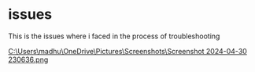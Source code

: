# issues
This is the issues where i faced in the process of troubleshooting

[C:\Users\madhu\OneDrive\Pictures\Screenshots\Screenshot 2024-04-30 230636.png](url)
